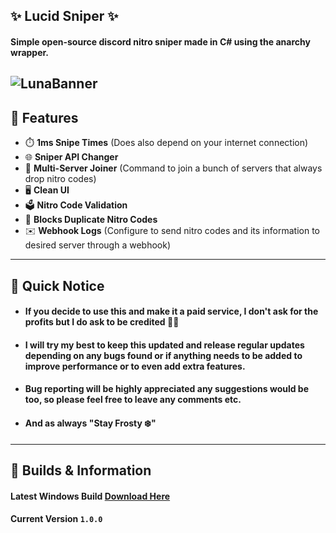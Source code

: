 ## ✨ Lucid Sniper ✨
#### Simple **open-source** discord nitro sniper made in **C#** using the anarchy wrapper.
![LunaBanner](https://user-images.githubusercontent.com/73559155/141868864-948c59fa-8f2b-49d7-a7ff-5ae837496f93.png)
---------------------------
## 📃 Features
- ⏱️ **1ms Snipe Times** (Does also depend on your internet connection)
- 🌐 **Sniper API Changer**
- 👥 **Multi-Server Joiner** (Command to join a bunch of servers that always drop nitro codes)
- 🖥️ **Clean UI**
- 🗳️ **Nitro Code Validation**
- 🔐 **Blocks Duplicate Nitro Codes**
- ✉️ **Webhook Logs** (Configure to send nitro codes and its information to desired server through a webhook)
---------------------------
## 🚨 Quick Notice
- #### If you decide to use this and make it a paid service, I don't ask for the profits but I do ask to be credited 🤷‍♂️
- #### I will try my best to keep this updated and release regular updates depending on any bugs found or if anything needs to be added to improve performance or to even add extra features.
- #### Bug reporting will be highly appreciated any suggestions would be too, so please feel free to leave any comments etc.
- #### And as always "Stay Frosty ❄️"
---------------------------
## 📣 Builds & Information
#### Latest Windows Build [Download Here](https://github.com/Exodus-20-2/Lucid/releases/download/v1.0/Lucid.zip)
#### Current Version `1.0.0`
